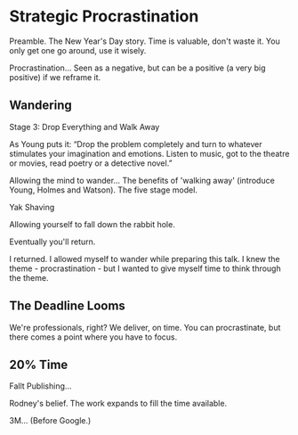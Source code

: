 Strategic Procrastination
=========================

Preamble. The New Year's Day story. Time is valuable, don't waste it. You only get one go around, use it wisely.


Procrastination… Seen as a negative, but can be a positive (a very big positive) if we reframe it.


Wandering
---------

Stage 3: Drop Everything and Walk Away

As Young puts it: “Drop the problem completely and turn to whatever stimulates your imagination and emotions. Listen to music, got to the theatre or movies, read poetry or a detective novel.”

Allowing the mind to wander… The benefits of 'walking away' (introduce Young, Holmes and Watson). The five stage model.

Yak Shaving

Allowing yourself to fall down the rabbit hole.

Eventually you'll return.

I returned. I allowed myself to wander while preparing this talk. I knew the theme - procrastination - but I wanted to give myself time to think through the theme.


The Deadline Looms
------------------

We're professionals, right? We deliver, on time. You can procrastinate, but there comes a point where you have to focus.



20% Time
--------

Fallt Publishing…

Rodney's belief. The work expands to fill the time available.

3M… (Before Google.)








